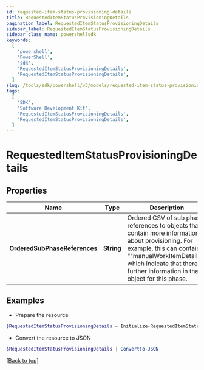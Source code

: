 ```yaml
---
id: requested-item-status-provisioning-details
title: RequestedItemStatusProvisioningDetails
pagination_label: RequestedItemStatusProvisioningDetails
sidebar_label: RequestedItemStatusProvisioningDetails
sidebar_class_name: powershellsdk
keywords:
  [
    'powershell',
    'PowerShell',
    'sdk',
    'RequestedItemStatusProvisioningDetails',
    'RequestedItemStatusProvisioningDetails',
  ]
slug: /tools/sdk/powershell/v3/models/requested-item-status-provisioning-details
tags:
  [
    'SDK',
    'Software Development Kit',
    'RequestedItemStatusProvisioningDetails',
    'RequestedItemStatusProvisioningDetails',
  ]
---
```


# RequestedItemStatusProvisioningDetails

## Properties

| Name | Type | Description | Notes |
| --- | --- | --- | --- |
| **OrderedSubPhaseReferences** | **String** | Ordered CSV of sub phase references to objects that contain more information about provisioning. For example, this can contain ""manualWorkItemDetails"" which indicate that there is further information in that object for this phase. | [optional] |

## Examples

- Prepare the resource

```powershell
$RequestedItemStatusProvisioningDetails = Initialize-RequestedItemStatusProvisioningDetails  -OrderedSubPhaseReferences manualWorkItemDetails
```

- Convert the resource to JSON

```powershell
$RequestedItemStatusProvisioningDetails | ConvertTo-JSON
```

[[Back to top]](#)
